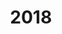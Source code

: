 ---
title: 2018
menu:
  sidebar:
    name: 2018
    identifier: 2018
    parent: archives
    weight: 1
---